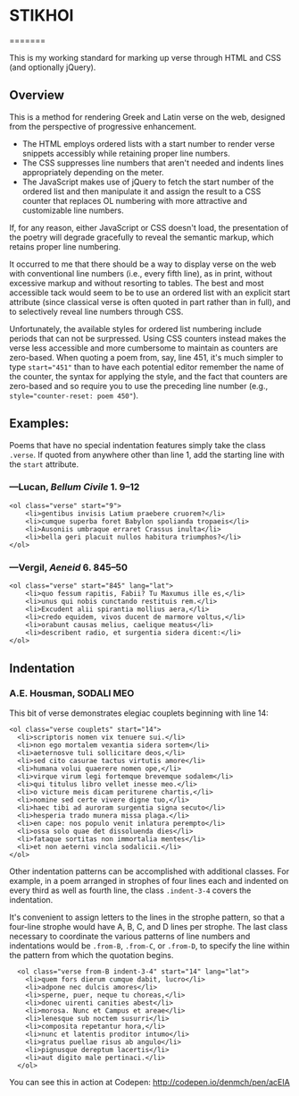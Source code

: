 # STIKHOI
=======

This is my working standard for marking up verse through HTML and CSS (and optionally jQuery).

## Overview

This is a method for rendering Greek and Latin verse on the web, designed from the perspective of progressive enhancement.

 - The HTML employs ordered lists with a start number to render verse snippets accessibly while retaining proper line numbers.
 - The CSS suppresses line numbers that aren't needed and indents lines appropriately depending on the meter.
 - The JavaScript makes use of jQuery to fetch the start number of the ordered list and then manipulate it and assign the result to a CSS counter that replaces OL numbering with more attractive and customizable line numbers.

If, for any reason, either JavaScript or CSS doesn't load, the presentation of the poetry will degrade gracefully to reveal the semantic markup, which retains proper line numbering.

It occurred to me that there should be a way to display verse on the web with conventional line numbers (i.e., every fifth line), as in print, without excessive markup and without resorting to tables. The best and most accessible tack would seem to be to use an ordered list with an explicit start attribute (since classical verse is often quoted in part rather than in full), and to selectively reveal line numbers through CSS.

Unfortunately, the available styles for ordered list numbering include periods that can not be surpressed. Using CSS counters instead makes the verse less accessible and more cumbersome to maintain as counters are zero-based. When quoting a poem from, say, line 451, it's much simpler to type `start="451"` than to have each potential editor remember the name of the counter, the syntax for applying the style, and the fact that counters are zero-based and so require you to use the preceding line number (e.g., `style="counter-reset: poem 450"`).

## Examples:

Poems that have no special indentation features simply take the class `.verse`. If quoted from anywhere other than line 1, add the starting line with the `start` attribute.

### &#8212;Lucan, <cite>Bellum Civile</cite> 1. 9&#8211;12

    <ol class="verse" start="9">
        <li>gentibus invisis Latium praebere cruorem?</li>
        <li>cumque superba foret Babylon spolianda tropaeis</li>
        <li>Ausoniis umbraque erraret Crassus inulta</li>
        <li>bella geri placuit nullos habitura triumphos?</li>
    </ol>

### &#8212;Vergil, <cite>Aeneid</cite> 6. 845&#8211;50

    <ol class="verse" start="845" lang="lat">
        <li>quo fessum rapitis, Fabii? Tu Maxumus ille es,</li>
        <li>unus qui nobis cunctando restituis rem.</li>
        <li>Excudent alii spirantia mollius aera,</li>
        <li>credo equidem, vivos ducent de marmore voltus,</li>
        <li>orabunt causas melius, caelique meatus</li>
        <li>describent radio, et surgentia sidera dicent:</li>
    </ol>

## Indentation

### A.E. Housman, SODALI MEO

This bit of verse demonstrates elegiac couplets beginning with line 14:

    <ol class="verse couplets" start="14">
      <li>scriptoris nomen vix tenuere sui.</li>
      <li>non ego mortalem vexantia sidera sortem</li>
      <li>aeternosve tuli sollicitare deos,</li>
      <li>sed cito casurae tactus virtutis amore</li>
      <li>humana volui quaerere nomen ope,</li>
      <li>virque virum legi fortemque brevemque sodalem</li>
      <li>qui titulus libro vellet inesse meo.</li>
      <li>o victure meis dicam periturene chartis,</li>
      <li>nomine sed certe vivere digne tuo,</li>
      <li>haec tibi ad auroram surgentia signa secuto</li>
      <li>hesperia trado munera missa plaga.</li>
      <li>en cape: nos populo venit inlatura perempto</li>
      <li>ossa solo quae det dissoluenda dies</li>
      <li>fataque sortitas non immortalia mentes</li>
      <li>et non aeterni vincla sodalicii.</li>
    </ol>

Other indentation patterns can be accomplished with additional classes. For example, in a poem arranged in strophes of four lines each and indented on every third as well as fourth line, the class `.indent-3-4` covers the indentation.

It's convenient to assign letters to the lines in the strophe pattern, so that a four-line strophe would have A, B, C, and D lines per strophe. The last class necessary to coordinate the various patterns of line numbers and indentations would be `.from-B`, `.from-C`, or `.from-D`, to specify the line within the pattern from which the quotation begins.

      <ol class="verse from-B indent-3-4" start="14" lang="lat">
        <li>quem fors dierum cumque dabit, lucro</li>
        <li>adpone nec dulcis amores</li>
        <li>sperne, puer, neque tu choreas,</li>
        <li>donec uirenti canities abest</li>
        <li>morosa. Nunc et Campus et areae</li>
        <li>lenesque sub noctem susurri</li>
        <li>composita repetantur hora,</li>
        <li>nunc et latentis proditor intumo</li>
        <li>gratus puellae risus ab angulo</li>
        <li>pignusque dereptum lacertis</li>
        <li>aut digito male pertinaci.</li>
      </ol>

You can see this in action at Codepen: http://codepen.io/denmch/pen/acEIA
